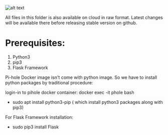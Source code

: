![alt text](https://deepspacelab.blob.core.windows.net/trademark/deepspacelab.png "Deep Space Lab")

All files in this folder is also available on cloud in raw format. Latest changes will be available there before releasing stable version on github.

# Prerequisites:

1. Python3
2. pip3
3. Flask Framework


Pi-hole Docker image isn't come with python image. So we have to install python packages by traditional procedure:

login-in to pihole docker container: docker exec -it phole bash

- sudo apt install python3-pip ( which install python3 packages along with pip3)


For Flask Framework installation:

- sudo pip3 install Flask